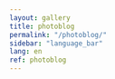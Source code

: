 ```yaml
---
layout: gallery
title: photoblog
permalink: "/photoblog/"
sidebar: "language_bar"
lang: en
ref: photoblog
---
```

